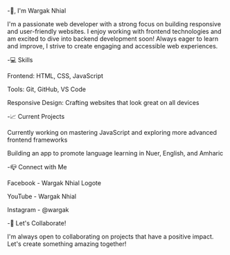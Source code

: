 -👋, I'm Wargak Nhial

I'm a passionate web developer with a strong focus on building responsive and user-friendly websites. I enjoy working with frontend technologies and am excited to dive into backend development soon! Always eager to learn and improve, I strive to create engaging and accessible web experiences.

-💻 Skills

Frontend: HTML, CSS, JavaScript

Tools: Git, GitHub, VS Code

Responsive Design: Crafting websites that look great on all devices


-📈 Current Projects

Currently working on mastering JavaScript and exploring more advanced frontend frameworks

Building an app to promote language learning in Nuer, English, and Amharic


-📪 Connect with Me

Facebook - Wargak Nhial Logote

YouTube - Wargak Nhial

Instagram - @wargak

-🚀 Let's Collaborate!

I'm always open to collaborating on projects that have a positive impact. Let's create something amazing together!
